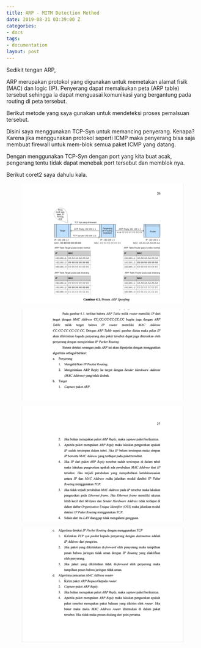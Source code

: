 ```yaml
---
title: ARP - MITM Detection Method
date: 2019-08-31 03:39:00 Z
categories:
- docs
tags:
- documentation
layout: post
---
```


Sedikit tengan ARP,

ARP merupakan protokol yang digunakan untuk memetakan alamat fisik (MAC) dan logic (IP). Penyerang dapat memalsukan peta (ARP table) tersebut sehingga ia dapat menguasai komunikasi yang bergantung pada routing di peta tersebut.

Berikut metode yang saya gunakan untuk mendeteksi proses pemalsuan tersebut.

Disini saya menggunakan TCP-Syn untuk memancing penyerang. Kenapa? Karena jika menggunakan protokol seperti ICMP maka penyerang bisa saja membuat firewall untuk mem-blok semua paket ICMP yang datang.

Dengan menggunakan TCP-Syn dengan port yang kita buat acak, pengerang tentu tidak dapat menebak port tersebut dan memblok nya.

Berikut coret2 saya dahulu kala.

<!--more-->

<figure class="aligncenter">
    <img src="/uploads/2019-08-31-arp-mitm-detaction-method-1.png" />
</figure>

<figure class="aligncenter">
    <img src="/uploads/2019-08-31-arp-mitm-detaction-method-2.png" />
</figure>

<figure class="aligncenter">
    <img src="/uploads/2019-08-31-arp-mitm-detaction-method-3.png" />
</figure>

<figure class="aligncenter">
    <img src="/uploads/2019-08-31-arp-mitm-detaction-method-4.png" />
</figure>

